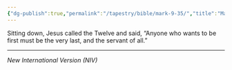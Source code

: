 ```yaml
---
{"dg-publish":true,"permalink":"/tapestry/bible/mark-9-35/","title":"Mark 9:35","hide":true,"tags":["bible"],"dgHomeLink":true,"dgShowLocalGraph":true,"dgEnableSearch":true}
---
```


Sitting down, Jesus called the Twelve and said, “Anyone who wants to be first must be the very last, and the servant of all.”

---
*New International Version (NIV)*